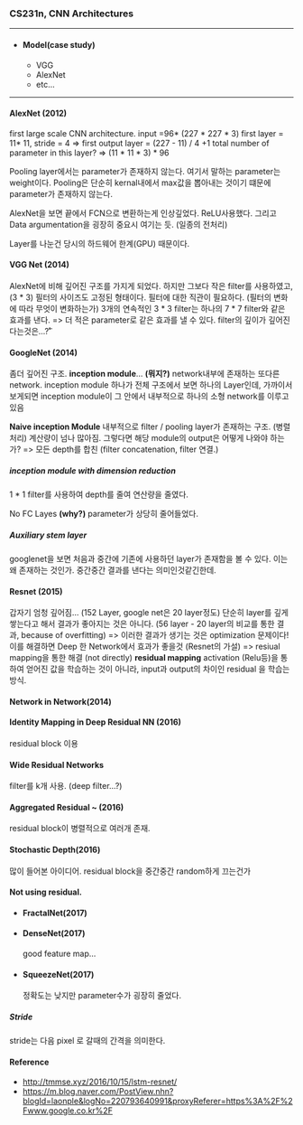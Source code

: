 ### CS231n, CNN Architectures

----

* #### Model(case study)

  * VGG
  * AlexNet
  * etc...

----

#### AlexNet (2012)

first large scale CNN architecture.
input =96*  (227 * 227 * 3)
first layer = 11* 11, stride = 4
=> first output layer = (227 - 11) / 4 +1
total number of parameter in this layer?
=> (11 * 11 * 3) * 96

Pooling layer에서는 parameter가 존재하지 않는다.
여기서 말하는 parameter는 weight이다.
Pooling은 단순히 kernal내에서 max값을 뽑아내는 것이기 떄문에 parameter가 존재하지 않는다.

AlexNet을 보면 끝에서 FCN으로 변환하는게 인상깊었다.
ReLU사용했다.
그리고 Data argumentation을 굉장히 중요시 여기는 듯. (일종의 전처리)

Layer를 나눈건 당시의 하드웨어 한계(GPU) 때문이다.

#### VGG Net (2014)

AlexNet에 비해 깊어진 구조를 가지게 되었다.
하지만 그보다 작은 filter를 사용하였고, (3 * 3) 필터의 사이즈도 고정된 형태이다.
필터에 대한 직관이 필요하다. (필터의 변화에 따라 무엇이 변화하는가)
3개의 연속적인 3 * 3 filter는 하나의 7 * 7 filter와 같은 효과를 낸다.
=> 더 적은 parameter로 같은 효과를 낼 수 있다.
filter의 깊이가 깊어진다는것은...?̊̈ 

#### GoogleNet (2014)

좀더 깊어진 구조.
**inception module**… **(뭐지?)**
network내부에 존재하는 또다른 network.
inception module 하나가 전체 구조에서 보면 하나의 Layer인데,
가까이서 보게되면 inception module이 그 안에서 내부적으로 하나의 소형 network를 이루고 있음

**Naive inception Module**
내부적으로 filter / pooling layer가 존재하는 구조. (병렬처리)
계산량이 넘나 많아짐.
그렇다면 해당 module의 output은 어떻게 나와야 하는가?
=> 모든 depth를 합친 (filter concatenation, filter 연결.)

##### inception module with dimension reduction

1 * 1 filter를 사용하여 depth를 줄여 연산량을 줄였다.

No FC Layes **(why?)**
parameter가 상당히 줄어들었다.

##### Auxiliary stem layer

googlenet을 보면 처음과 중간에 기존에 사용하던 layer가 존재함을 볼 수 있다.
이는 왜 존재하는 것인가.
중간중간 결과를 낸다는 의미인것같긴한데.

#### Resnet (2015)

갑자기 엄청 깊어짐… (152 Layer, google net은 20 layer정도)
단순히 layer를 깊게 쌓는다고 해서 결과가 좋아지는 것은 아니다.
(56 layer - 20 layer의 비교를 통한 결과, because of overfitting)
=> 이러한 결과가 생기는 것은 optimization 문제이다!  이를 해결하면 Deep 한 Network에서 효과가 좋을것
(Resnet의 가설)
=> resiual mapping을 통한 해결 (not directly)
**residual mapping**
activation (Relu등)을 통하여 얻어진 값을 학습하는 것이 아니라,
input과 output의 차이인 residual 을 학습는 방식.

#### Network in Network(2014)

#### Identity Mapping in Deep Residual NN (2016)

residual block 이용

#### Wide Residual Networks

filter를 k개 사용. (deep filter...?)

#### Aggregated Residual ~ (2016)

residual block이 병렬적으로 여러개 존재.

#### Stochastic Depth(2016)

많이 들어본 아이디어. 
residual block을 중간중간 random하게 끄는건가

#### Not using residual.

* #### FractalNet(2017)

* #### DenseNet(2017)

  good feature map...

* #### SqueezeNet(2017)

  정확도는 낮지만 parameter수가 굉장히 줄었다.

##### Stride

stride는 다음 pixel 로 갈때의 간격을 의미한다.



#### Reference

* http://tmmse.xyz/2016/10/15/lstm-resnet/
* https://m.blog.naver.com/PostView.nhn?blogId=laonple&logNo=220793640991&proxyReferer=https%3A%2F%2Fwww.google.co.kr%2F